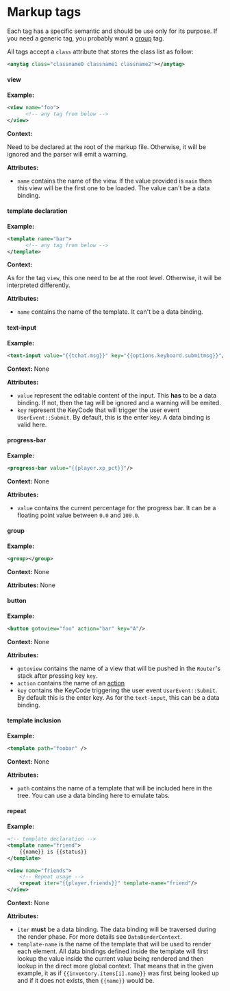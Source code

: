 # Markup tags

Each tag has a specific semantic and should be use only for its purpose. If you need
a generic tag, you probably want a [group](tag_list.md#group) tag.

All tags accept a `class` attribute that stores the class list
as follow:
```xml
<anytag class="classname0 classname1 classname2"></anytag>
```

#### view

**Example:**

```xml
<view name="foo">
      <!-- any tag from below -->
</view>
```

**Context:**

Need to be declared at the root of the markup file. Otherwise, it will be ignored
and the parser will emit a warning.

**Attributes:**

 - `name` contains the name of the view. If the value provided is `main` then this
   view will be the first one to be loaded. The value can't be a data binding.


#### template declaration

**Example:**

```xml
<template name="bar">
      <!-- any tag from below -->
</template>
```

**Context:**

As for the tag `view`, this one need to be at the root level. Otherwise, it will
be interpreted differently.

**Attributes:**

 - `name` contains the name of the template. It can't be a data binding.


#### text-input

**Example:**

```xml
<text-input value="{{tchat.msg}}" key="{{options.keyboard.submitmsg}}"/>
```

**Context:** None

**Attributes:**

 - `value` represent the editable content of the input. This **has** to be a
    data binding. If not, then the tag will be ignored and a warning will be emited.
 - `key` represent the KeyCode that will trigger the user event `UserEvent::Submit`.
    By default, this is the enter key. A data binding is valid here.

#### progress-bar

**Example:**

```xml
<progress-bar value="{{player.xp_pct}}"/>
```

**Context:** None

**Attributes:**

 - `value` contains the current percentage for the progress bar.
   It can be a floating point value between `0.0` and `100.0`.

#### group

**Example:**

```xml
<group></group>
```

**Context:** None

**Attributes:** None

#### button

**Example:**

```xml
<button gotoview="foo" action="bar" key="A"/>
```

**Context:** None

**Attributes:**

 - `gotoview` contains the name of a view that will be pushed in the `Router`'s
   stack after pressing key `key`.
 - `action` contains the name of an [action](../action.md)
 - `key` contains the KeyCode triggering the user event `UserEvent::Submit`.
   By default this is the enter key. As for the `text-input`, this can be a data binding.

#### template inclusion

**Example:**

```xml
<template path="foobar" />
```

**Context:** None

**Attributes:**

 - `path` contains the name of a template that will be included here in the tree.
   You can use a data binding here to emulate tabs.

#### repeat

**Example:**

```xml
<!-- template declaration -->
<template name="friend">
    {{name}} is {{status}}
</template>

<view name="friends">
    <!-- Repeat usage -->
    <repeat iter="{{player.friends}}" template-name="friend"/>
</view>
```

**Context:** None

**Attributes:**

 - `iter` **must** be a data binding. The data binding will be traversed during the
   render phase. For more details see `DataBinderContext`.
 - `template-name` is the name of the template that will be used to render each element.
   All data bindings defined inside the template will first lookup the value inside
   the current value being rendered and then lookup in the direct more global context.
   That means that in the given example, it as if `{{inventory.items[i].name}}` was
   first being looked up and if it does not exists, then `{{name}}` would be.
